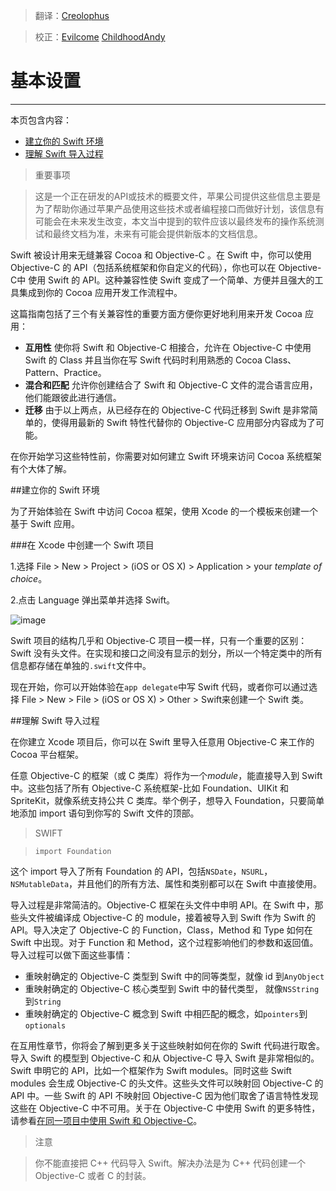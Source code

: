 > 翻译：[Creolophus](https://github.com/Creolophus)

> 校正：[Evilcome](https://github.com/Evilcome) [ChildhoodAndy](https://github.com/dabing1022)


# 基本设置
-----------------

本页包含内容：

-   [建立你的 Swift 环境](#setting_up_your_swift_environment)
-   [理解 Swift 导入过程](#understanding_the_swift_import_process)

> 重要事项

> 这是一个正在研发的API或技术的概要文件，苹果公司提供这些信息主要是为了帮助你通过苹果产品使用这些技术或者编程接口而做好计划，该信息有可能会在未来发生改变，本文当中提到的软件应该以最终发布的操作系统测试和最终文档为准，未来有可能会提供新版本的文档信息。

Swift 被设计用来无缝兼容 Cocoa 和 Objective-C 。在 Swift 中，你可以使用 Objective-C 的 API（包括系统框架和你自定义的代码），你也可以在 Objective-C中 使用 Swift 的 API。这种兼容性使 Swift 变成了一个简单、方便并且强大的工具集成到你的 Cocoa 应用开发工作流程中。

这篇指南包括了三个有关兼容性的重要方面方便你更好地利用来开发 Cocoa 应用：

* **互用性** 使你将 Swift 和 Objective-C 相接合，允许在 Objective-C 中使用 Swift 的 Class 并且当你在写 Swift 代码时利用熟悉的 Cocoa Class、Pattern、Practice。
* **混合和匹配** 允许你创建结合了 Swift 和 Objective-C 文件的混合语言应用，他们能跟彼此进行通信。
* **迁移** 由于以上两点，从已经存在的 Objective-C 代码迁移到 Swift 是非常简单的，使得用最新的 Swift 特性代替你的 Objective-C 应用部分内容成为了可能。

在你开始学习这些特性前，你需要对如何建立 Swift 环境来访问 Cocoa 系统框架有个大体了解。

<a name="setting_up_your_swift_environment"></a>
##建立你的 Swift 环境

为了开始体验在 Swift 中访问 Cocoa 框架，使用 Xcode 的一个模板来创建一个基于 Swift 应用。

###在 Xcode 中创建一个 Swift 项目

1.选择 File > New > Project > (iOS or OS X) > Application > your *template of choice*。

2.点击 Language 弹出菜单并选择 Swift。

![image](https://developer.apple.com/library/prerelease/ios/documentation/Swift/Conceptual/BuildingCocoaApps/Art/newproject_2x.png)

Swift 项目的结构几乎和 Objective-C 项目一模一样，只有一个重要的区别：Swift 没有头文件。在实现和接口之间没有显示的划分，所以一个特定类中的所有信息都存储在单独的`.swift`文件中。

现在开始，你可以开始体验在`app delegate`中写 Swift 代码，或者你可以通过选择 File > New > File > (iOS or OS X) > Other > Swift来创建一个 Swift 类。

<a name="understanding_the_swift_import_process"></a>
##理解 Swift 导入过程

在你建立 Xcode 项目后，你可以在 Swift 里导入任意用 Objective-C 来工作的 Cocoa 平台框架。

任意 Objective-C 的框架（或 C 类库）将作为一个*module*，能直接导入到 Swift 中。这些包括了所有 Objective-C 系统框架-比如 Foundation、UIKit 和 SpriteKit，就像系统支持公共 C 类库。举个例子，想导入 Foundation，只要简单地添加 import 语句到你写的 Swift 文件的顶部。

>SWIFT

>`import Foundation`

这个 import 导入了所有 Foundation 的 API，包括`NSDate`，`NSURL`，`NSMutableData`，并且他们的所有方法、属性和类别都可以在 Swift 中直接使用。

导入过程是非常简洁的。Objective-C 框架在头文件中申明 API。在 Swift 中，那些头文件被编译成 Objective-C 的 module，接着被导入到 Swift 作为 Swift 的 API。导入决定了 Objective-C 的 Function，Class，Method 和 Type 如何在 Swift 中出现。对于 Function 和 Method，这个过程影响他们的参数和返回值。导入过程可以做下面这些事情：

* 重映射确定的 Objective-C 类型到 Swift 中的同等类型，就像 id 到`AnyObject`
* 重映射确定的 Objective-C 核心类型到 Swift 中的替代类型， 就像`NSString`到`String`
* 重映射确定的 Objective-C 概念到 Swift 中相匹配的概念，如`pointers`到`optionals`

在互用性章节，你将会了解到更多关于这些映射如何在你的 Swift 代码进行取舍。
导入 Swift 的模型到 Objective-C 和从 Objective-C 导入 Swift 是非常相似的。Swift 申明它的 API，比如一个框架作为 Swift modules。同时这些 Swift modules 会生成 Objective-C 的头文件。这些头文件可以映射回 Objective-C 的 API 中。一些 Swift 的 API 不映射回 Objective-C 因为他们取舍了语言特性发现这些在 Objective-C 中不可用。关于在 Objective-C 中使用 Swift 的更多特性，请参看[在同一项目中使用 Swift 和 Objective-C](https://github.com/CocoaChina-editors/Welcome-to-Swift/blob/master/Using%20Swift%20with%20Cocoa%20and%20Objective-C/03Mix%20and%20Match/Swift%20and%20Objective-C%20in%20the%20Same%20Project.md)。

>注意

>你不能直接把 C++ 代码导入 Swift。解决办法是为 C++ 代码创建一个 Objective-C 或者 C 的封装。
